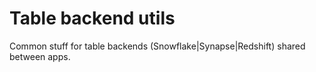 # Table backend utils

Common stuff for table backends (Snowflake|Synapse|Redshift) shared between apps.
